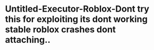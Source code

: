 # Untitled-Executor-Roblox-Dont try this for exploiting its dont working stable roblox crashes dont attaching..
